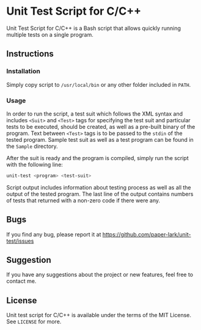 # Unit Test Script for C/C++

Unit Test Script for C/C++ is a Bash script that allows quickly running multiple tests on a single program.



## Instructions

### Installation

Simply copy script to `/usr/local/bin` or any other folder included in `PATH`.

### Usage

In order to run the script, a test suit which follows the XML syntax and includes `<Suit>` and `<Test>` tags for specifying the test suit and particular tests to be executed, should be created, as well as a pre-built binary of the program. Text between `<Test>` tags is to be passed to the `stdin` of the tested program. Sample test suit as well as a test program can be found in the `Sample` directory.

After the suit is ready and the program is compiled, simply run the script with the following line:

```bash
unit-test <program> <test-suit>
```

Script output includes information about testing process as well as all the output of the tested program. The last line of the output contains numbers of tests that returned with a non-zero code if there were any.

## Bugs
If you find any bug, please report it at https://github.com/paper-lark/unit-test/issues

## Suggestion
If you have any suggestions about the project or new features, feel free to contact me.

## License
Unit test script for C/C++ is available under the terms of the MIT License. See ```LICENSE``` for more.